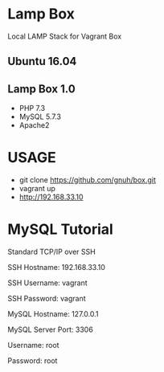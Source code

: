 # Lamp Box

Local LAMP Stack for Vagrant Box

## Ubuntu 16.04
## Lamp Box 1.0
* PHP 7.3
* MySQL 5.7.3
* Apache2

# USAGE
- git clone https://github.com/gnuh/box.git
- vagrant up
- http://192.168.33.10

# MySQL Tutorial
Standard TCP/IP over SSH

SSH Hostname: 192.168.33.10

SSH Username: vagrant

SSH Password: vagrant

MySQL Hostname: 127.0.0.1

MySQL Server Port: 3306

Username: root

Password: root

